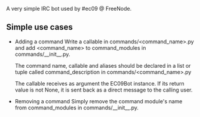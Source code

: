 A very simple IRC bot used by #ec09 @ FreeNode.

Simple use cases
----------------

- Adding a command
    Write a callable in commands/<command\_name>.py and add <command\_name> to
command\_modules in commands/\_\_init\_\_.py.

    The command name, callable and aliases should be declared in a list
or tuple called command\_description in commands/<command\_name>.py

    The callable receives as argument the EC09Bot instance. If its return value
is not None, it is sent back as a direct message to the calling user.

- Removing a command
    Simply remove the command module's name from command\_modules in
commands/\_\_init\_\_.py.
